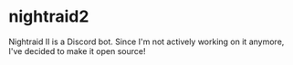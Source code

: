 # nightraid2
Nightraid II is a Discord bot. Since I'm not actively working on it anymore, I've decided to make it open source!
